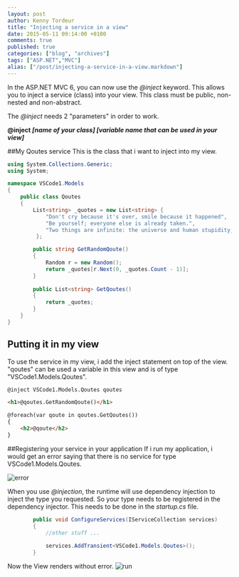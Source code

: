 ```yaml
---
layout: post
author: Kenny Tordeur
title: "Injecting a service in a view"
date: 2015-05-11 09:14:00 +0100
comments: true
published: true
categories: ["blog", "archives"]
tags: ["ASP.NET","MVC"]
alias: ["/post/injecting-a-service-in-a-view.markdown"]
---
```

In the ASP.NET MVC 6, you can now use the *@inject* keyword. This allows you to inject a service (class) into your view. This class must be public, non-nested and non-abstract.

The *@inject* needs 2 "parameters" in order to work. 


**@inject _[name of your class]</italic> [variable name that can be used in your view]_**


##My Qoutes service
This is the class that i want to inject into my view.

```csharp
using System.Collections.Generic;
using System;

namespace VSCode1.Models
{
    public class Qoutes
	{
		List<string> _quotes = new List<string> { 
			"Don't cry because it's over, smile because it happened",
			"Be yourself; everyone else is already taken.",
			"Two things are infinite: the universe and human stupidity; and I'm not sure about the universe."	 
		 };

		public string GetRandomQoute()
		{
			Random r = new Random();				
			return _quotes[r.Next(0, _quotes.Count - 1)];
		}
			
		public List<string> GetQoutes()
		{
			return _quotes;
		}
	}
}
```
## Putting it in my view
To use the service in my view, i add the inject statement on top of the view. "qoutes" can be used a variable in this view and is of type "VSCode1.Models.Qoutes".

```html
@inject VSCode1.Models.Qoutes qoutes

<h1>@qoutes.GetRandomQoute()</h1>

@foreach(var qoute in qoutes.GetQoutes())
{
    <h2>@qoute</h2>
}
```
##Registering your service in your application
If i run my application, i would get an error saying that there is no service for type VSCode1.Models.Qoutes.

![error](http://blog.kennytordeur.be/images/2015-05-22-Injecting-a-service-in-a-view/error.GIF)

When you use *@injection*, the runtime will use dependency injection to inject the type you requested. So your type needs to be registered in the dependency injector. This needs to be done in the *startup.cs* file.

```csharp
        public void ConfigureServices(IServiceCollection services)
        {
            //other stuff ...
            
            services.AddTransient<VSCode1.Models.Qoutes>();
        }
```
Now the View renders without error.
![run](http://blog.kennytordeur.be/images/2015-05-22-Injecting-a-service-in-a-view/run.GIF)

